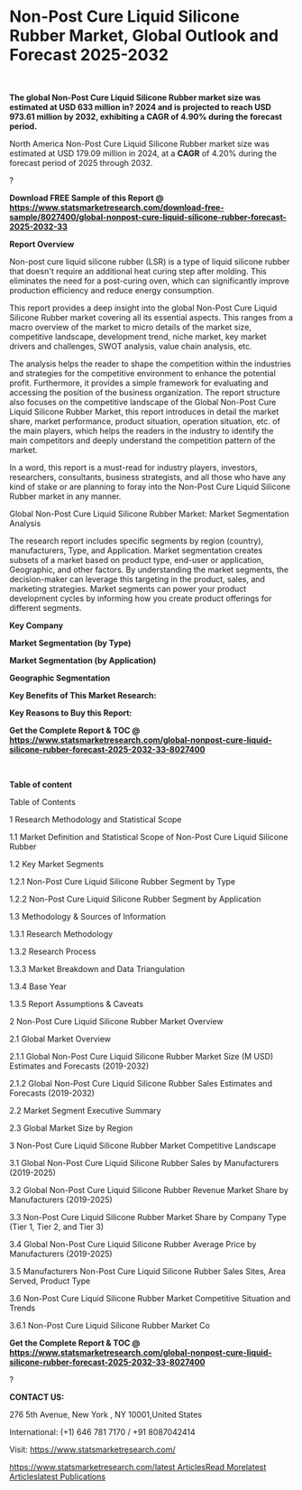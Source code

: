 <h1>Non-Post Cure Liquid Silicone Rubber Market, Global Outlook and Forecast 2025-2032</h1><br/><p><strong>The global Non-Post Cure Liquid Silicone Rubber market size was estimated at USD 633 million in? 2024 and is projected to reach USD 973.61 million by 2032, exhibiting a <strong>CAGR</strong> of 4.90% during the forecast period.</strong></p>
 
 
 
 <p>North America Non-Post Cure Liquid Silicone Rubber market size was estimated at USD 179.09 million in 2024, at a <strong>CAGR</strong> of 4.20% during the forecast period of 2025 through 2032.</p>
 
 
 
 <p>? </p>
 
 
 
 <p><strong>Download FREE Sample of this Report @ <a href="https://www.statsmarketresearch.com/download-free-sample/8027400/global-nonpost-cure-liquid-silicone-rubber-forecast-2025-2032-33">https://www.statsmarketresearch.com/download-free-sample/8027400/global-nonpost-cure-liquid-silicone-rubber-forecast-2025-2032-33</a></strong></p>
 
 
 
 <p><strong>Report Overview</strong></p>
 
 
 
 <p>Non-post cure liquid silicone rubber (LSR) is a type of liquid silicone rubber that doesn&#39;t require an additional heat curing step after molding. This eliminates the need for a post-curing oven, which can significantly improve production efficiency and reduce energy consumption.</p>
 
 
 
 <p>This report provides a deep insight into the global Non-Post Cure Liquid Silicone Rubber market covering all its essential aspects. This ranges from a macro overview of the market to micro details of the market size, competitive landscape, development trend, niche market, key market drivers and challenges, SWOT analysis, value chain analysis, etc.</p>
 
 
 
 <p>The analysis helps the reader to shape the competition within the industries and strategies for the competitive environment to enhance the potential profit. Furthermore, it provides a simple framework for evaluating and accessing the position of the business organization. The report structure also focuses on the competitive landscape of the Global Non-Post Cure Liquid Silicone Rubber Market, this report introduces in detail the market share, market performance, product situation, operation situation, etc. of the main players, which helps the readers in the industry to identify the main competitors and deeply understand the competition pattern of the market.</p>
 
 
 
 <p>In a word, this report is a must-read for industry players, investors, researchers, consultants, business strategists, and all those who have any kind of stake or are planning to foray into the Non-Post Cure Liquid Silicone Rubber market in any manner.</p>
 
 
 
 <p>Global Non-Post Cure Liquid Silicone Rubber Market: Market Segmentation Analysis</p>
 
 
 
 <p>The research report includes specific segments by region (country), manufacturers, Type, and Application. Market segmentation creates subsets of a market based on product type, end-user or application, Geographic, and other factors. By understanding the market segments, the decision-maker can leverage this targeting in the product, sales, and marketing strategies. Market segments can power your product development cycles by informing how you create product offerings for different segments.</p>
 
 
 
 <p><strong>Key Company</strong></p>
 
 
 
 <p><strong>Market Segmentation (by Type)</strong></p>
 
 
 
 <p><strong>Market Segmentation (<strong>by Application</strong>)</strong></p>
 
 
 
 <p><strong>Geographic Segmentation</strong></p>
 
 
 
 <p><strong>Key Benefits of This Market Research:</strong></p>
 
 
 
 <p><strong>Key <strong>Reasons to Buy</strong> this Report:</strong></p>
 
 
 
 <div><b>Get the Complete Report & TOC @ <a href="https://www.statsmarketresearch.com/global-nonpost-cure-liquid-silicone-rubber-forecast-2025-2032-33-8027400">https://www.statsmarketresearch.com/global-nonpost-cure-liquid-silicone-rubber-forecast-2025-2032-33-8027400</a></b></div>
 
 
 
 <p><br />
 
 <b>Table of content</b></p>
 
 
 
 <p>Table of Contents<br />
 
 1 Research Methodology and Statistical Scope<br />
 
 1.1 Market Definition and Statistical Scope of Non-Post Cure Liquid Silicone Rubber<br />
 
 1.2 Key Market Segments<br />
 
 1.2.1 Non-Post Cure Liquid Silicone Rubber Segment by Type<br />
 
 1.2.2 Non-Post Cure Liquid Silicone Rubber Segment by Application<br />
 
 1.3 Methodology & Sources of Information<br />
 
 1.3.1 Research Methodology<br />
 
 1.3.2 Research Process<br />
 
 1.3.3 Market Breakdown and Data Triangulation<br />
 
 1.3.4 Base Year<br />
 
 1.3.5 Report Assumptions & Caveats<br />
 
 2 Non-Post Cure Liquid Silicone Rubber Market Overview<br />
 
 2.1 Global Market Overview<br />
 
 2.1.1 Global Non-Post Cure Liquid Silicone Rubber Market Size (M USD) Estimates and Forecasts (2019-2032)<br />
 
 2.1.2 Global Non-Post Cure Liquid Silicone Rubber Sales Estimates and Forecasts (2019-2032)<br />
 
 2.2 Market Segment Executive Summary<br />
 
 2.3 Global Market Size by Region<br />
 
 3 Non-Post Cure Liquid Silicone Rubber Market Competitive Landscape<br />
 
 3.1 Global Non-Post Cure Liquid Silicone Rubber Sales by Manufacturers (2019-2025)<br />
 
 3.2 Global Non-Post Cure Liquid Silicone Rubber Revenue Market Share by Manufacturers (2019-2025)<br />
 
 3.3 Non-Post Cure Liquid Silicone Rubber Market Share by Company Type (Tier 1, Tier 2, and Tier 3)<br />
 
 3.4 Global Non-Post Cure Liquid Silicone Rubber Average Price by Manufacturers (2019-2025)<br />
 
 3.5 Manufacturers Non-Post Cure Liquid Silicone Rubber Sales Sites, Area Served, Product Type<br />
 
 3.6 Non-Post Cure Liquid Silicone Rubber Market Competitive Situation and Trends<br />
 
 3.6.1 Non-Post Cure Liquid Silicone Rubber Market Co</p>
 
 
 
 <div><b>Get the Complete Report & TOC @ <a href="https://www.statsmarketresearch.com/global-nonpost-cure-liquid-silicone-rubber-forecast-2025-2032-33-8027400">https://www.statsmarketresearch.com/global-nonpost-cure-liquid-silicone-rubber-forecast-2025-2032-33-8027400</a></b></div>
 
 
 
 <p>? </p>
 
 
 
 <p><b>CONTACT US:</b><br />
 
 276 5th Avenue, New York , NY 10001,United States<br />
 
 International: (+1) 646 781 7170 / +91 8087042414<br />
 
 Visit: <a href="https://www.statsmarketresearch.com/">https://www.statsmarketresearch.com/</a><br />
 
 <a href="https://gyeongbokgung.com">https://www.statsmarketresearch.com/</a><a href="https://hallyeomaritime.com">latest Articles</a><a href="https://jingwansa.com">Read More</a><a href="https://nguoiviet.jp/">latest Articles</a><a href="https://www.intelmarketresearch.com/">latest Publications</a></p>